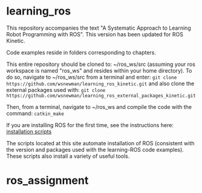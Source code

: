 
# learning_ros
This repository accompanies the text "A Systematic Approach to Learning Robot Programming with ROS".  This version has been updated for ROS Kinetic.

Code examples reside in folders corresponding to chapters.

This entire repository should be cloned to: ~/ros_ws/src (assuming your ros workspace is named "ros_ws" and resides within your home directory).  To do so, navigate to ~/ros_ws/src from a terminal and enter:
`git clone https://github.com/wsnewman/learning_ros_kinetic.git`
and also clone the external packages used with:
`git clone https://github.com/wsnewman/learning_ros_external_packages_kinetic.git`

Then, from a terminal, navigate to ~/ros_ws and compile the code with the command:
`catkin_make`

If you are installing ROS for the first time, see the instructions here:
[installation scripts](//github.com/wsnewman/learning_ros_setup_scripts)

The scripts located at this site automate installation of ROS (consistent with the version and packages used with the learning-ROS code examples).  These scripts also install a variety of useful tools.



# ros_assignment

